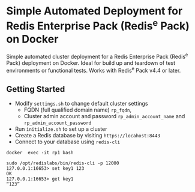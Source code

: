 # Simple Automated Deployment for Redis Enterprise Pack (Redis<sup>e</sup> Pack) on Docker 

Simple automated cluster deployment for a Redis Enterprise Pack (Redis<sup>e</sup> Pack) deployment on Docker. Ideal for build up and teardown of test environments or functional tests. Works with Redis<sup>e</sup> Pack v4.4 or later. 

## Getting Started
- Modify ```settings.sh``` to change default cluster settings
  - FQDN (full qualified domain name) ```rp_fqdn```, 
  - Cluster admin account and password ```rp_admin_account_name``` and ```rp_admin_account_password```
- Run ```initialize.sh``` to set up a cluster
- Create a Redis database by visiting ```https://locahost:8443``` 
- Connect to your database using ```redis-cli``` 
```
docker  exec -it rp1 bash
```
```
sudo /opt/redislabs/bin/redis-cli -p 12000
127.0.0.1:16653> set key1 123
OK
127.0.0.1:16653> get key1
“123”
```